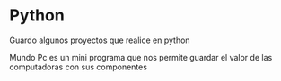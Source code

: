 # Python
Guardo algunos proyectos que realice en python

Mundo Pc es un mini programa que nos permite guardar el valor de las computadoras con sus componentes
